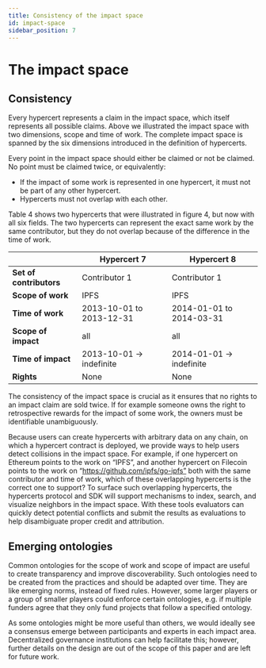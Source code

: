 ```yaml
---
title: Consistency of the impact space
id: impact-space
sidebar_position: 7
---
```


# The impact space

## Consistency
Every hypercert represents a claim in the impact space, which itself represents all possible claims. Above we illustrated the impact space with two dimensions, scope and time of work. The complete impact space is spanned by the six dimensions introduced in the definition of hypercerts.

Every point in the impact space should either be claimed or not be claimed. No point must be claimed twice, or equivalently:
- If the impact of some work is represented in one hypercert, it must not be part of any other hypercert.
- Hypercerts must not overlap with each other.

Table 4 shows two hypercerts that were illustrated in figure 4, but now with all six fields. The two hypercerts can represent the exact same work by the same contributor, but they do not overlap because of the difference in the time of work.

|                         | **Hypercert 7**          | **Hypercert 8**          |
|-------------------------|--------------------------|--------------------------|
| **Set of contributors** | Contributor 1            | Contributor 1            |
| **Scope of work**       | IPFS                     | IPFS                     |
| **Time of work**        | 2013-10-01 to 2013-12-31 | 2014-01-01 to 2014-03-31 |
| **Scope of impact**     | all                      | all                      |
| **Time of impact**      | 2013-10-01 → indefinite  | 2014-01-01 → indefinite  |
| **Rights**              | None                     | None                     |

The consistency of the impact space is crucial as it ensures that no rights to an impact claim are sold twice. If for example someone owns the right to retrospective rewards for the impact of some work, the owners must be identifiable unambiguously.

Because users can create hypercerts with arbitrary data on any chain, on which a hypercert contract is deployed, we provide ways to help users detect collisions in the impact space. For example, if one hypercert on Ethereum points to the work on “IPFS”, and another hypercert on Filecoin points to the work on “https://github.com/ipfs/go-ipfs” both with the same contributor and time of work, which of these overlapping hypercerts is the correct one to support? To surface such overlapping hypercerts, the hypercerts protocol and SDK will support mechanisms to index, search, and visualize neighbors in the impact space. With these tools evaluators can quickly detect potential conflicts  and submit the results as evaluations to help disambiguate proper credit and attribution.

## Emerging ontologies
Common ontologies for the scope of work and scope of impact are useful to create transparency and improve discoverability. Such ontologies need to be created from the practices and should be adapted over time. They are like emerging norms, instead of fixed rules. However, some larger players or a group of smaller players could enforce certain ontologies, e.g. if multiple funders agree that they only fund projects that follow a specified ontology.

As some ontologies might be more useful than others, we would ideally see a consensus emerge between participants and experts in each impact area. Decentralized governance institutions can help facilitate this; however, further details on the design are out of the scope of this paper and are left for future work.
